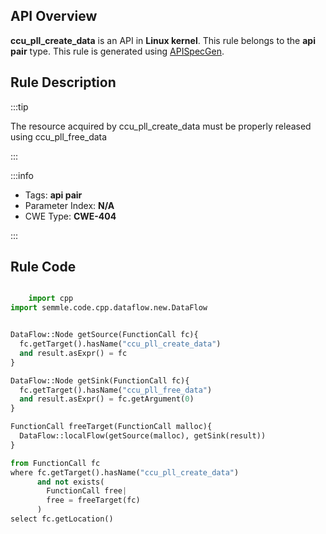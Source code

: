 ---
---


## API Overview
**ccu_pll_create_data** is an API in **Linux kernel**. This rule belongs to the **api pair** type. This rule is generated using [APISpecGen](../../tools/APISpecGen).
## Rule Description

:::tip

The resource acquired by ccu_pll_create_data must be properly released using ccu_pll_free_data

:::

:::info

- Tags: **api pair**
- Parameter Index: **N/A**
- CWE Type: **CWE-404**

:::

## Rule Code
```python

    import cpp
import semmle.code.cpp.dataflow.new.DataFlow


DataFlow::Node getSource(FunctionCall fc){
  fc.getTarget().hasName("ccu_pll_create_data")
  and result.asExpr() = fc
}

DataFlow::Node getSink(FunctionCall fc){
  fc.getTarget().hasName("ccu_pll_free_data")
  and result.asExpr() = fc.getArgument(0)
}

FunctionCall freeTarget(FunctionCall malloc){
  DataFlow::localFlow(getSource(malloc), getSink(result))
}

from FunctionCall fc
where fc.getTarget().hasName("ccu_pll_create_data")
      and not exists(
        FunctionCall free| 
        free = freeTarget(fc)
      )
select fc.getLocation()

    
```